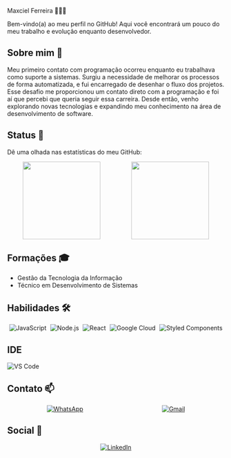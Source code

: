 Maxciel Ferreira 🧑🏻‍💻

Bem-vindo(a) ao meu perfil no GitHub! Aqui você encontrará um pouco do meu trabalho e evolução enquanto desenvolvedor.

## Sobre mim 🌟

Meu primeiro contato com programação ocorreu enquanto eu trabalhava como suporte a sistemas. Surgiu a necessidade de melhorar os processos de forma automatizada, e fui encarregado de desenhar o fluxo dos projetos. Esse desafio me proporcionou um contato direto com a programação e foi aí que percebi que queria seguir essa carreira. Desde então, venho explorando novas tecnologias e expandindo meu conhecimento na área de desenvolvimento de software.

## Status 🎯

Dê uma olhada nas estatísticas do meu GitHub:

<div style="display: flex; justify-content: space-around; align-items: center;">
  <img height="180em" src="https://github-readme-stats.vercel.app/api?username=MaxcielFerreira&theme=dark&show_icons=true">
  <img height="180em" src="https://github-readme-stats.vercel.app/api/top-langs/?username=MaxcielFerreira&hide=html&layout=compact&theme=dark">
</div>

## Formações 🎓

- Gestão da Tecnologia da Informação
- Técnico em Desenvolvimento de Sistemas

## Habilidades 🛠️

<div style="display: flex; justify-content: space-around; align-items: center;">
  <img src="https://img.shields.io/badge/JavaScript-F7DF1E?style=for-the-badge&logo=javascript&logoColor=black" alt="JavaScript">
  <img src="https://img.shields.io/badge/Node.js-43853D?style=for-the-badge&logo=node.js&logoColor=white" alt="Node.js">
  <img src="https://img.shields.io/badge/React-20232A?style=for-the-badge&logo=react&logoColor=61DAFB" alt="React">
  <img src="https://img.shields.io/badge/Google_Cloud-4285F4?style=for-the-badge&logo=google-cloud&logoColor=white" alt="Google Cloud">
  <img src="https://img.shields.io/badge/styled--components-DB7093?style=for-the-badge&logo=styled-components&logoColor=white" alt="Styled Components">
</div>

## IDE

![VS Code](https://img.shields.io/badge/-Visual%20Studio%20Code-333333?style=flat&logo=visual-studio-code&logoColor=007ACC)

## Contato 📫

<div style="display: flex; justify-content: space-around; align-items: center;">
  <a href="https://wa.me/5547992008835"><img src="https://img.shields.io/badge/WhatsApp-25D366?style=for-the-badge&logo=whatsapp&logoColor=white" alt="WhatsApp"></a>
  <a href="mailto:maxcielbr905@gmail.com"><img src="https://img.shields.io/badge/Gmail-D14836?style=for-the-badge&logo=gmail&logoColor=white" alt="Gmail"></a>
</div>

## Social 🔗

<div style="display: flex; justify-content: space-around; align-items: center;">
  <a href="https://www.linkedin.com/in/maxciel-ferreira/"><img src="https://img.shields.io/badge/LinkedIn-0077B5?style=for-the-badge&logo=linkedin&logoColor=white" alt="LinkedIn"></a>
</div>

